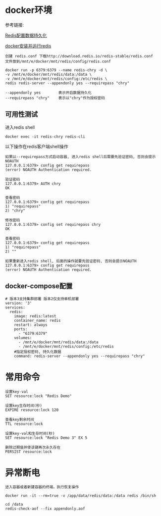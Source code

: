 

# docker环境

参考链接:

[Redis配置数据持久化](https://blog.csdn.net/ljl890705/article/details/51039015)

[docker安装并运行redis](https://blog.csdn.net/weixin_38424794/article/details/104301969)

```shell
创建 redis.conf 下载http://download.redis.io/redis-stable/redis.conf
文件放到/mnt/e/docker/mnt/redis/config/redis.conf

docker run -p 6379:6379 --name redis-chry -d \
-v /mnt/e/docker/mnt/redis/data:/data \
-v /mnt/e/docker/mnt/redis/config:/etc/redis \
redis redis-server --appendonly yes --requirepass "chry"

--appendonly yes		表示开启数据持久化
--requirepass "chry"	表示以"chry"作为授权密码
```

## 可用性测试
进入redis shell

```shell
docker exec -it redis-chry redis-cli
```

以下操作在redis客户端shell操作

```
如果以--requirepass方式启动容器, 进入redis shell后需要先验证密码, 否则会提示NOAUTH
127.0.0.1:6379> config get requirepass
(error) NOAUTH Authentication required.

验证密码
127.0.0.1:6379> AUTH chry
OK

查看密码
127.0.0.1:6379> config get requirepass
1) "requirepass"
2) "chry"

修改密码
127.0.0.1:6379> config set requirepass chry
OK

查看密码
127.0.0.1:6379> config get requirepass
1) "requirepass"
2) ""

如果重新进入redis shell, 后面的操作就要先验证密码, 否则会提示NOAUTH
127.0.0.1:6379> config get requirepass
(error) NOAUTH Authentication required.

```

## docker-compose配置

```
# 版本3支持集群部署 版本2仅支持单机部署
version: '3'
services:
  redis:
    image: redis:latest
    container_name: redis
    restart: always
    ports:
      - "6379:6379"
    volumes:
      - /mnt/e/docker/mnt/redis/data:/data
      - /mnt/e/docker/mnt/redis/config:/etc/redis
    #指定授权密码, 持久化数据
    command: redis-server --appendonly yes --requirepass "chry"
```



# 常用命令

```
设置key-val
SET resource:lock "Redis Demo"

设置key生存时间(秒)
EXPIRE resource:lock 120

查看key剩余时间
TTL resource:lock

设置key-val和生存时间(秒)
SET resource:lock "Redis Demo 3" EX 5

删除过期值并使该键再次永久存在
PERSIST resource:lock
```



# 异常断电

```
进入容器或者新建容器的终端，执行恢复操作

docker run -it --rm=true -v /app/data/redis/data:/data redis /bin/sh

cd /data
redis-check-aof --fix appendonly.aof
```

